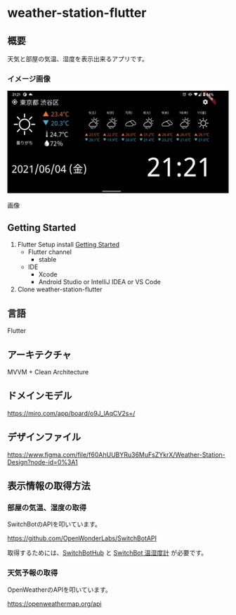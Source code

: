 # weather-station-flutter
## 概要
天気と部屋の気温、湿度を表示出来るアプリです。

### イメージ画像
<img src="https://github.com/bowyer-app/weather-station-flutter/blob/master/picture/demo.png?raw=true" width="600">


画像

## Getting Started
1. Flutter Setup install [Getting Started](https://flutter.dev/docs/get-started/install)  
   - Flutter channel 
     - stable 
   - IDE  
     - Xcode  
     - Android Studio or IntelliJ IDEA or VS Code
2. Clone weather-station-flutter

## 言語
Flutter

## アーキテクチャ
MVVM + Clean Architecture

## ドメインモデル
https://miro.com/app/board/o9J_lAqCV2s=/

## デザインファイル
https://www.figma.com/file/f60AhUUBYRu36MuFsZYkrX/Weather-Station-Design?node-id=0%3A1

## 表示情報の取得方法
### 部屋の気温、湿度の取得
SwitchBotのAPIを叩いています。

https://github.com/OpenWonderLabs/SwitchBotAPI

取得するためには、[SwitchBotHub](https://amzn.to/3gaSWxK)  と [SwitchBot 温湿度計](https://amzn.to/3cAlrUH) が必要です。 

### 天気予報の取得
OpenWeatherのAPIを叩いています。

https://openweathermap.org/api
